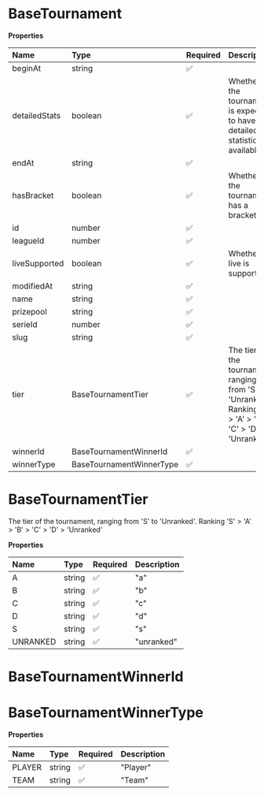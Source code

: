 # BaseTournament

**Properties**

| Name          | Type                     | Required | Description                                                                                                  |
| :------------ | :----------------------- | :------- | :----------------------------------------------------------------------------------------------------------- |
| beginAt       | string                   | ✅       |                                                                                                              |
| detailedStats | boolean                  | ✅       | Whether the tournament is expected to have detailed statistics available                                     |
| endAt         | string                   | ✅       |                                                                                                              |
| hasBracket    | boolean                  | ✅       | Whether the tournament has a bracket                                                                         |
| id            | number                   | ✅       |                                                                                                              |
| leagueId      | number                   | ✅       |                                                                                                              |
| liveSupported | boolean                  | ✅       | Whether live is supported                                                                                    |
| modifiedAt    | string                   | ✅       |                                                                                                              |
| name          | string                   | ✅       |                                                                                                              |
| prizepool     | string                   | ✅       |                                                                                                              |
| serieId       | number                   | ✅       |                                                                                                              |
| slug          | string                   | ✅       |                                                                                                              |
| tier          | BaseTournamentTier       | ✅       | The tier of the tournament, ranging from 'S' to 'Unranked'. Ranking 'S' > 'A' > 'B' > 'C' > 'D' > 'Unranked' |
| winnerId      | BaseTournamentWinnerId   | ✅       |                                                                                                              |
| winnerType    | BaseTournamentWinnerType | ✅       |                                                                                                              |

# BaseTournamentTier

The tier of the tournament, ranging from 'S' to 'Unranked'. Ranking 'S' > 'A' > 'B' > 'C' > 'D' > 'Unranked'

**Properties**

| Name     | Type   | Required | Description |
| :------- | :----- | :------- | :---------- |
| A        | string | ✅       | "a"         |
| B        | string | ✅       | "b"         |
| C        | string | ✅       | "c"         |
| D        | string | ✅       | "d"         |
| S        | string | ✅       | "s"         |
| UNRANKED | string | ✅       | "unranked"  |

# BaseTournamentWinnerId

# BaseTournamentWinnerType

**Properties**

| Name   | Type   | Required | Description |
| :----- | :----- | :------- | :---------- |
| PLAYER | string | ✅       | "Player"    |
| TEAM   | string | ✅       | "Team"      |

<!-- This file was generated by liblab | https://liblab.com/ -->
